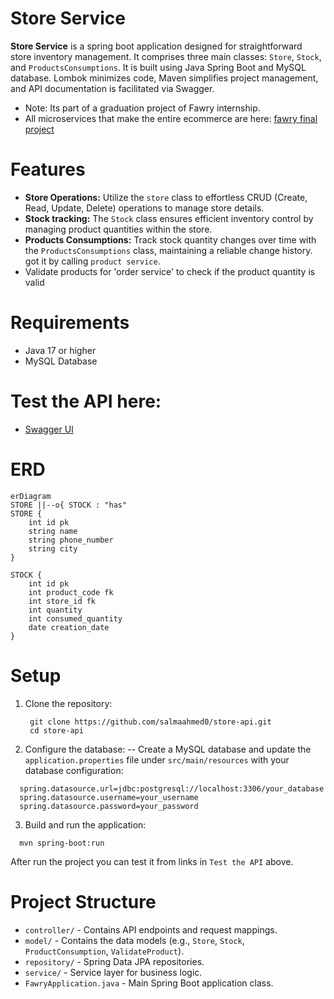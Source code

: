# Store Service

**Store Service** is a spring boot application designed for straightforward store inventory management. It comprises three main classes: `Store`, `Stock`, and `ProductsConsumptions`. It is built using Java Spring Boot and MySQL database. Lombok minimizes code, Maven simplifies project management, and API documentation is facilitated via Swagger.
- Note: Its part of a graduation project of Fawry internship.
- All microservices that make the entire ecommerce are here: [fawry final project](https://github.com/Fawry-Project)

# Features
- **Store Operations:** Utilize the `store` class to effortless CRUD (Create, Read, Update, Delete) operations to manage store details.
- **Stock tracking:** The `Stock` class ensures efficient inventory control by managing product quantities within the store.
- **Products Consumptions:** Track stock quantity changes over time with the `ProductsConsumptions` class, maintaining a reliable change history. got it by calling `product service`. 
- Validate products for 'order service' to check if the product quantity is valid

# Requirements
- Java 17 or higher
- MySQL Database

# Test the API here:
- [Swagger UI](http://localhost:8080/swagger-ui/index.html)


# ERD
```mermaid
erDiagram
STORE ||--o{ STOCK : "has"
STORE {
    int id pk
    string name
    string phone_number
    string city
}

STOCK {
    int id pk
    int product_code fk
    int store_id fk
    int quantity 
    int consumed_quantity
    date creation_date
}
```

# Setup
1. Clone the repository:
   ```
    git clone https://github.com/salmaahmed0/store-api.git
    cd store-api
   ```
2. Configure the database:
   -- Create a MySQL database and update the `application.properties` file under `src/main/resources` with your database configuration:
  ```
    spring.datasource.url=jdbc:postgresql://localhost:3306/your_database
    spring.datasource.username=your_username
    spring.datasource.password=your_password
  ```
3. Build and run the application:
  ```
    mvn spring-boot:run
  ```
After run the project you can test it from links in `Test the API` above.

# Project Structure
  - `controller/` - Contains API endpoints and request mappings.
  - `model/` - Contains the data models (e.g., `Store`, `Stock`, `ProductConsumption`, `ValidateProduct`).
  - `repository/` - Spring Data JPA repositories.
  - `service/` - Service layer for business logic.
  - `FawryApplication.java` - Main Spring Boot application class.
